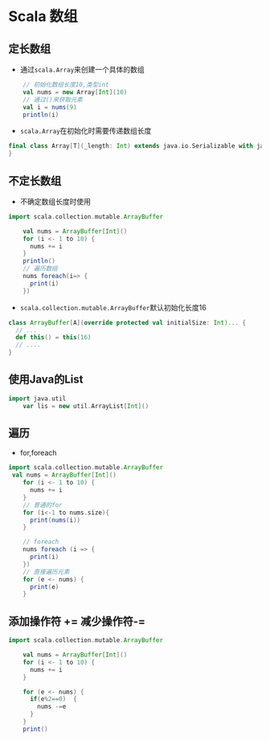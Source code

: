 # Scala 数组
## 定长数组
- 通过`scala.Array`来创建一个具体的数组
```scala
    // 初始化数组长度10,类型int
    val nums = new Array[Int](10)
    // 通过()来获取元素
    val i = nums(9)
    println(i)
```
- `scala.Array`在初始化时需要传递数组长度
```scala
final class Array[T](_length: Int) extends java.io.Serializable with java.lang.Cloneable {
}

```

## 不定长数组
- 不确定数组长度时使用
```scala
import scala.collection.mutable.ArrayBuffer

    val nums = ArrayBuffer[Int]()
    for (i <- 1 to 10) {
      nums += i
    }
    println()
    // 遍历数组
    nums foreach(i=> {
      print(i)
    })
```
- `scala.collection.mutable.ArrayBuffer`默认初始化长度16
```scala
class ArrayBuffer[A](override protected val initialSize: Int)... {
  // ...
  def this() = this(16)
  // ....
}
```

## 使用Java的List
```scala
import java.util
    var lis = new util.ArrayList[Int]()

```

## 遍历
- for,foreach 
```scala
import scala.collection.mutable.ArrayBuffer
 val nums = ArrayBuffer[Int]()
    for (i <- 1 to 10) {
      nums += i
    }
    // 普通的for
    for (i<-1 to nums.size){
      print(nums(i))
    }

    // foreach 
    nums foreach (i => {
      print(i)
    })
    // 直接遍历元素 
    for (e <- nums) {
      print(e)
    }

```
## 添加操作符 += 减少操作符-=
```scala
import scala.collection.mutable.ArrayBuffer

    val nums = ArrayBuffer[Int]()
    for (i <- 1 to 10) {
      nums += i
    }

    for (e <- nums) {
      if(e%2==0)  {
        nums -=e
      }
    }
    print()
```